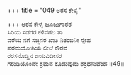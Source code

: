 +++
title = "049 ಅರಸ ಕೇಳೈ"

+++
ಅರಸ ಕೇಳೈ ಜೂಜುಗಾರರ   
ಸಿರಿಯ ಸಡಗರ ಕಳಿವಗಲ ತಾ   
ವರೆಯ ನಗೆ ಸಜ್ಜನರ ಖಾತಿ ನಿತಂಬಿನೀ ಸ್ನೇಹ   
ಪರಮಯೋಗಿಯ ಲೀಲೆ ಕೌರವ   
ರರಸನೊಡ್ಡಿನ ಜಯವಿದೀಸರ   
ಗರುಡಿಯೊಂದೇ ಶ್ರಮವ ಕೊಡುವುದು ಶಕ್ರಧನುವೆಂದ      ॥49॥